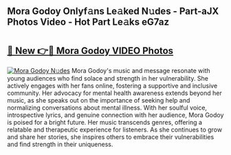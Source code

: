 ## Mora Godoy Onlyf𝚊ns Le𝚊ked N𝚞des - Part-aJX Photos Video - Hot Part Le𝚊ks eG7az

# <h2><a href="http://ac48405.deff.icu/?id=Mora+Godoy">🔗 New 👉🔴 Mora Godoy VIDEO Photos</a></h2>

[![Mora Godoy N𝚞des](https://i.imgur.com/rIISA9y.gif)](http://ac48405.deff.icu/?id=Mora+Godoy)
Mora Godoy's music and message resonate with young audiences who find solace and strength in her vulnerability. She actively engages with her fans online, fostering a supportive and inclusive community. Her advocacy for mental health awareness extends beyond her music, as she speaks out on the importance of seeking help and normalizing conversations about mental illness. With her soulful voice, introspective lyrics, and genuine connection with her audience, Mora Godoy is poised for a bright future. Her music transcends genres, offering a relatable and therapeutic experience for listeners. As she continues to grow and share her stories, she inspires others to embrace their vulnerabilities and find strength in their uniqueness.
